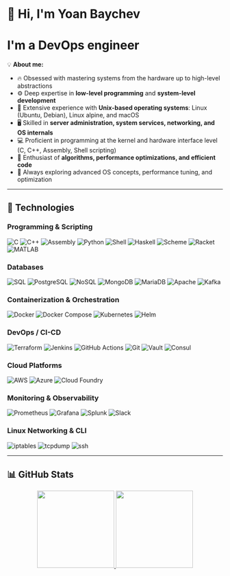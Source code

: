 # 👋 Hi, I'm Yoan Baychev  

# I'm a DevOps engineer

💡 **About me:**  
- 🔥 Obsessed with mastering systems from the hardware up to high-level abstractions
- ⚙️ Deep expertise in **low-level programming** and **system-level development**  
- 🐧 Extensive experience with **Unix-based operating systems**: Linux (Ubuntu, Debian), Linux alpine, and macOS  
- 🖥️ Skilled in **server administration, system services, networking, and OS internals**  
- 💻 Proficient in programming at the kernel and hardware interface level (C, C++, Assembly, Shell scripting)  
- 🧠 Enthusiast of **algorithms, performance optimizations, and efficient code**  
- 🌱 Always exploring advanced OS concepts, performance tuning, and optimization  

---

## 🧰 Technologies

### Programming & Scripting
![C](https://img.shields.io/badge/-C-00599C?logo=c&logoColor=white)
![C++](https://img.shields.io/badge/-C++-00599C?logo=cplusplus&logoColor=white)
![Assembly](https://img.shields.io/badge/-Assembly-6E4C13?logo=asm&logoColor=white)
![Python](https://img.shields.io/badge/-Python-3776AB?logo=python&logoColor=white)
![Shell](https://img.shields.io/badge/-Shell-4EAA25?logo=gnu-bash&logoColor=white)
![Haskell](https://img.shields.io/badge/-Haskell-5D4F85?logo=haskell&logoColor=white)
![Scheme](https://img.shields.io/badge/-Scheme-EF2D5E?logo=racket&logoColor=white)
![Racket](https://img.shields.io/badge/-Racket-9F1D20?logo=racket&logoColor=white)
![MATLAB](https://img.shields.io/badge/-MATLAB-0076A8?logo=mathworks&logoColor=white)

### Databases
![SQL](https://img.shields.io/badge/-SQL-4479A1?logo=postgresql&logoColor=white)
![PostgreSQL](https://img.shields.io/badge/-PostgreSQL-4479A1?logo=postgresql&logoColor=white)
![NoSQL](https://img.shields.io/badge/-NoSQL-008000?logo=mongodb&logoColor=white)
![MongoDB](https://img.shields.io/badge/-MongoDB-47A248?logo=mongodb&logoColor=white)
![MariaDB](https://img.shields.io/badge/-MariaDB-003545?logo=mariadb&logoColor=white)
![Apache](https://img.shields.io/badge/-Apache-FD4B3B?logo=apache&logoColor=white)
![Kafka](https://img.shields.io/badge/-Kafka-231F20?logo=apachekafka&logoColor=white)

### Containerization & Orchestration
![Docker](https://img.shields.io/badge/-Docker-2496ED?logo=docker&logoColor=white)
![Docker Compose](https://img.shields.io/badge/-Docker%20Compose-2496ED?logo=docker&logoColor=white)
![Kubernetes](https://img.shields.io/badge/-Kubernetes-326CE5?logo=kubernetes&logoColor=white)
![Helm](https://img.shields.io/badge/-Helm-0F52BA?logo=helm&logoColor=white)

### DevOps / CI-CD
![Terraform](https://img.shields.io/badge/-Terraform-7B42BC?logo=terraform&logoColor=white)
![Jenkins](https://img.shields.io/badge/-Jenkins-D24939?logo=jenkins&logoColor=white)
![GitHub Actions](https://img.shields.io/badge/-GitHub%20Actions-2088FF?logo=github-actions&logoColor=white)
![Git](https://img.shields.io/badge/-Git-F05032?logo=git&logoColor=white)
![Vault](https://img.shields.io/badge/-Vault-000000?logo=vault&logoColor=white)
![Consul](https://img.shields.io/badge/-Consul-463DFA?logo=consul&logoColor=white)

### Cloud Platforms
![AWS](https://img.shields.io/badge/-AWS-232F3E?logo=amazon-aws&logoColor=white)
![Azure](https://img.shields.io/badge/-Azure-0089D6?logo=microsoft-azure&logoColor=white)
![Cloud Foundry](https://img.shields.io/badge/-Cloud%20Foundry-FF6F00?logo=cloudfoundry&logoColor=white)

### Monitoring & Observability
![Prometheus](https://img.shields.io/badge/-Prometheus-E6522C?logo=prometheus&logoColor=white)
![Grafana](https://img.shields.io/badge/-Grafana-F46800?logo=grafana&logoColor=white)
![Splunk](https://img.shields.io/badge/-Splunk-00ACED?logo=splunk&logoColor=white)
![Slack](https://img.shields.io/badge/-Slack-4A154B?logo=slack&logoColor=white)

### Linux Networking & CLI
![iptables](https://img.shields.io/badge/-iptables-4EAA25)
![tcpdump](https://img.shields.io/badge/-tcpdump-4EAA25)
![ssh](https://img.shields.io/badge/-SSH-4EAA25)

---

## 📊 GitHub Stats

<p align="center">
  <a href="https://github.com/Slavi15">
    <img height="180em" src="https://github-readme-streak-stats.herokuapp.com/?user=b4ich3v&theme=vue-dark&hide_border=true">
    <img height="180em" src="https://github-readme-stats-eight-theta.vercel.app/api/top-langs/?username=b4ich3v&layout=compact&langs_count=12&theme=vue-dark&hide_border=true"/>
  </a>
</p>
